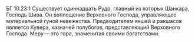 БГ 10.23:1	Существует одиннадцать Рудр, главный из которых Шанкара, Господь Шива. Он воплощение Верховного Господа, управляющее материальной гуной невежества. Предводителем якшей и ракшасов является Кувера, казначей полубогов, представляющий Верховного Господа. Меру — это гора, знаменитая своими богатствами.